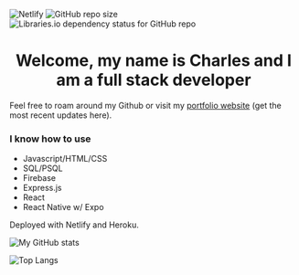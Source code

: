 
![Netlify](https://img.shields.io/netlify/6beea9b2-ccc8-455e-a87a-a848f3207f72)
![GitHub repo size](https://img.shields.io/github/repo-size/charlieboyee/portfolio)
![Libraries.io dependency status for GitHub repo](https://img.shields.io/librariesio/github/charlieboyee/portfolio)

# <div align = 'center'>Welcome, my name is Charles and I am a full stack developer</div>

Feel free to roam around my Github or visit my [portfolio website](https://636391bb0eba095ab6a52a9c--portfoliocpark.netlify.app/) (get the most recent updates here).

### I know how to use
- Javascript/HTML/CSS
- SQL/PSQL
- Firebase
- Express.js
- React
- React Native w/ Expo


Deployed with Netlify and Heroku.

![My GitHub stats](https://github-readme-stats.vercel.app/api?username=charlieboyee&count_private=true&theme=radical&show_icons=true)

![Top Langs](https://github-readme-stats.vercel.app/api/top-langs/?username=charlieboyee&theme=radical)
